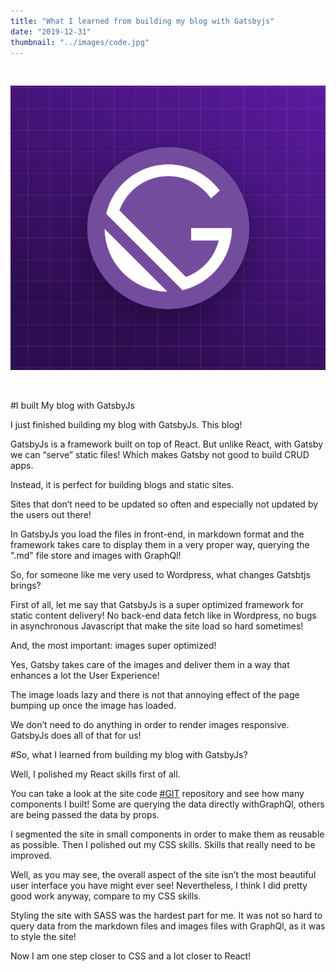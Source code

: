 ```yaml
---
title: "What I learned from building my blog with Gatsbyjs"
date: "2019-12-31"
thumbnail: "../images/code.jpg"
---
```


</br>

![Gatsby](../images/gatsby.png)

</br>

#I built My blog with GatsbyJs

I just finished building my blog with GatsbyJs. This blog!

GatsbyJs is a framework built on top of React. But unlike React, with Gatsby we can “serve” static files! Which makes Gatsby not good to build CRUD apps.

Instead, it is perfect for building blogs and static sites.

Sites that don’t need to be updated so often and especially not updated by the users out there!

In GatsbyJs you load the files in front-end, in markdown format and the framework takes care to display them in a very proper way, querying the ".md" file store and images with GraphQl!

So, for someone like me very used to Wordpress, what changes Gatsbtjs brings?

First of all, let me say that GatsbyJs is a super optimized framework for static content delivery!
No back-end data fetch like in Wordpress, no bugs in asynchronous Javascript that make the site load so hard sometimes!

And, the most important: images super optimized!

Yes, Gatsby takes care of the images and deliver them in a way that enhances a lot the User Experience!

The image loads lazy and there is not that annoying effect of the page bumping up once the image has loaded.

We don’t need to do anything in order to render images responsive. GatsbyJs does all of that for us!

#So, what I learned from building my blog with GatsbyJs?

Well, I polished my React skills first of all.

You can take a look at the site code <a href="https://github.com/bogadrian/gatsby-final" target="_blank">#GIT</a> repository and see how many components I built! Some are querying the data directly withGraphQl, others are being passed the data by props.

I segmented the site in small components in order to make them as reusable as possible.
Then I polished out my CSS skills. Skills that really need to be improved.

Well, as you may see, the overall aspect of the site isn’t the most beautiful user interface you have might ever see!
Nevertheless, I think I did pretty good work anyway, compare to my CSS skills.

Styling the site with SASS was the hardest part for me. It was not so hard to query data from the markdown files and images files with GraphQl, as it was to style the site!

Now I am one step closer to CSS and a lot closer to React!
